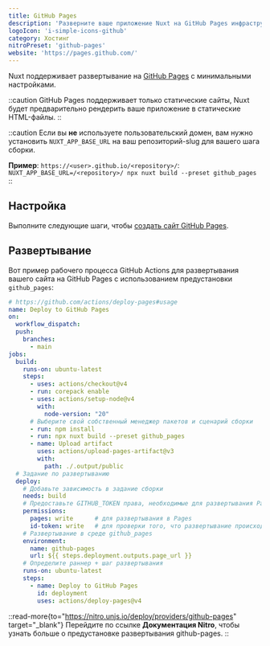 ```yaml
---
title: GitHub Pages
description: 'Разверните ваше приложение Nuxt на GitHub Pages инфраструктуре.'
logoIcon: 'i-simple-icons-github'
category: Хостинг
nitroPreset: 'github-pages'
website: 'https://pages.github.com/'
---
```


Nuxt поддерживает развертывание на [GitHub Pages](https://pages.github.com/) с минимальными настройками.

::caution
GitHub Pages поддерживает только статические сайты, Nuxt будет предварительно рендерить ваше приложение в статические HTML-файлы.
::

::caution
Если вы **не** используете пользовательский домен, вам нужно установить `NUXT_APP_BASE_URL` на ваш репозиторий-slug для вашего шага сборки.

**Пример**: `https://<user>.github.io/<repository>/`: `NUXT_APP_BASE_URL=/<repository>/ npx nuxt build --preset github_pages`
::

## Настройка

Выполните следующие шаги, чтобы [создать сайт GitHub Pages](https://docs.github.com/en/pages/getting-started-with-github-pages/creating-a-github-pages-site).

## Развертывание

Вот пример рабочего процесса GitHub Actions для развертывания вашего сайта на GitHub Pages с использованием предустановки `github_pages`:

```yaml [.github/workflows/deploy.yml]
# https://github.com/actions/deploy-pages#usage
name: Deploy to GitHub Pages
on:
  workflow_dispatch:
  push:
    branches:
      - main
jobs:
  build:
    runs-on: ubuntu-latest
    steps:
      - uses: actions/checkout@v4
      - run: corepack enable
      - uses: actions/setup-node@v4
        with:
          node-version: "20"
      # Выберите свой собственный менеджер пакетов и сценарий сборки
      - run: npm install
      - run: npx nuxt build --preset github_pages
      - name: Upload artifact
        uses: actions/upload-pages-artifact@v3
        with:
          path: ./.output/public
  # Задание по развертыванию
  deploy:
    # Добавьте зависимость в задание сборки
    needs: build
    # Предоставьте GITHUB_TOKEN права, необходимые для развертывания Pages
    permissions:
      pages: write      # для развертывания в Pages
      id-token: write   # для проверки того, что развертывание происходит из соответствующего источника
    # Развертывание в среде github_pages
    environment:
      name: github-pages
      url: ${{ steps.deployment.outputs.page_url }}
    # Определите раннер + шаг развертывания
    runs-on: ubuntu-latest
    steps:
      - name: Deploy to GitHub Pages
        id: deployment
        uses: actions/deploy-pages@v4
```

::read-more{to="https://nitro.unjs.io/deploy/providers/github-pages" target="_blank"}
Перейдите по ссылке **Документация Nitro**, чтобы узнать больше о предустановке развертывания github-pages.
::
